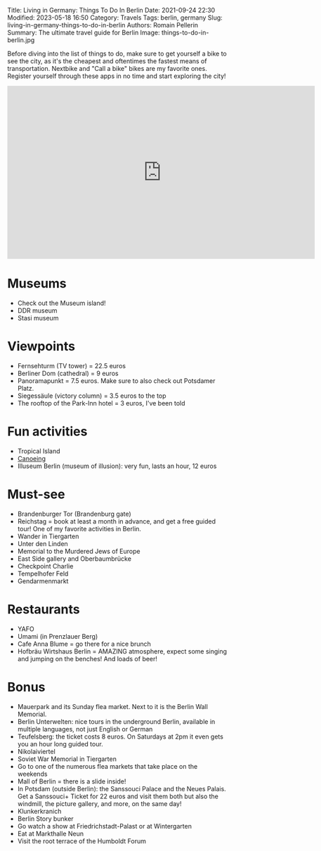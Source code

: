 Title: Living in Germany: Things To Do In Berlin
Date: 2021-09-24 22:30
Modified: 2023-05-18 16:50
Category: Travels
Tags: berlin, germany
Slug: living-in-germany-things-to-do-in-berlin
Authors: Romain Pellerin
Summary: The ultimate travel guide for Berlin
Image: things-to-do-in-berlin.jpg

Before diving into the list of things to do, make sure to get yourself a bike to see the city, as it's the cheapest and oftentimes the fastest means of transportation. Nextbike and "Call a bike" bikes are my favorite ones. Register yourself through these apps in no time and start exploring the city!

<iframe width="700" height="394" src="https://www.youtube-nocookie.com/embed/PPZiMBcDz7M" title="YouTube video player" frameborder="0" allow="accelerometer; autoplay; clipboard-write; encrypted-media; gyroscope; picture-in-picture" allowfullscreen></iframe>

# Museums

- Check out the Museum island!
- DDR museum
- Stasi museum

# Viewpoints

- Fernsehturm (TV tower) = 22.5 euros
- Berliner Dom (cathedral) = 9 euros
- Panoramapunkt = 7.5 euros. Make sure to also check out Potsdamer Platz.
- Siegessäule (victory column) = 3.5 euros to the top
- The rooftop of the Park-Inn hotel = 3 euros, I've been told

# Fun activities

- Tropical Island
- [Canoeing](https://canoa-berlin.de/de)
- Illuseum Berlin (museum of illusion): very fun, lasts an hour, 12 euros

# Must-see

- Brandenburger Tor (Brandenburg gate)
- Reichstag = book at least a month in advance, and get a free guided tour! One of my favorite activities in Berlin.
- Wander in Tiergarten
- Unter den Linden
- Memorial to the Murdered Jews of Europe
- East Side gallery and Oberbaumbrücke
- Checkpoint Charlie
- Tempelhofer Feld
- Gendarmenmarkt

# Restaurants

- YAFO
- Umami (in Prenzlauer Berg)
- Cafe Anna Blume = go there for a nice brunch
- Hofbräu Wirtshaus Berlin = AMAZING atmosphere, expect some singing and jumping on the benches! And loads of beer!

# Bonus

- Mauerpark and its Sunday flea market. Next to it is the Berlin Wall Memorial.
- Berlin Unterwelten: nice tours in the underground Berlin, available in multiple languages, not just English or German
- Teufelsberg: the ticket costs 8 euros. On Saturdays at 2pm it even gets you an hour long guided tour.
- Nikolaiviertel
- Soviet War Memorial in Tiergarten
- Go to one of the numerous flea markets that take place on the weekends
- Mall of Berlin = there is a slide inside!
- In Potsdam (outside Berlin): the Sanssouci Palace and the Neues Palais. Get a Sanssouci+ Ticket for 22 euros and visit them both but also the windmill, the picture gallery, and more, on the same day!
- Klunkerkranich
- Berlin Story bunker
- Go watch a show at Friedrichstadt-Palast or at Wintergarten
- Eat at Markthalle Neun
- Visit the root terrace of the Humboldt Forum
